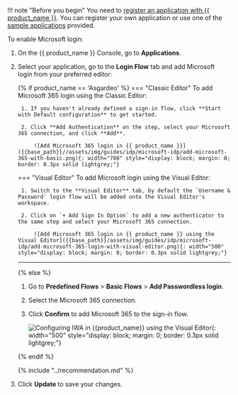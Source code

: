 !!! note "Before you begin"
    You need to [register an application with {{ product_name }}]({{base_path}}/guides/applications/). You can register your own application or use one of the [sample applications]({{base_path}}/get-started/try-samples/) provided.

To enable Microsoft login:

1. On the {{ product_name }} Console, go to **Applications**.

2. Select your application, go to the **Login Flow** tab and add Microsoft login from your preferred editor:

    {% if product_name == 'Asgardeo' %}
    === "Classic Editor"
        To add Microsoft 365 login using the Classic Editor:

        1. If you haven't already defined a sign-in flow, click **Start with Default configuration** to get started.

        2. Click **Add Authentication** on the step, select your Microsoft 365 connection, and click **Add**.

            ![Add Microsoft 365 login in {{ product_name }}]({{base_path}}//assets/img/guides/idp/microsoft-idp/add-microsoft-365-with-basic.png){: width="700" style="display: block; margin: 0; border: 0.3px solid lightgrey;"}

    === "Visual Editor"
        To add Microsoft login using the Visual Editor:

        1. Switch to the **Visual Editor** tab, by default the `Username & Password` login flow will be added onto the Visual Editor's workspace.

        2. Click on `+ Add Sign In Option` to add a new authenticator to the same step and select your Microsoft 365 connection.

            ![Add Microsoft 365 login in {{ product_name }} using the Visual Editor]({{base_path}}/assets/img/guides/idp/microsoft-idp/add-microsoft-365-login-with-visual-editor.png){: width="500" style="display: block; margin: 0; border: 0.3px solid lightgrey;"}

    ---
    {% else %}

    1. Go to **Predefined Flows** > **Basic Flows** > **Add Passwordless login**.

    2. Select the Microsoft 365 connection.

    3. Click **Confirm** to add Microsoft 365 to the sign-in flow.

        ![Configuring IWA in {{product_name}} using the Visual Editor]({{base_path}}/assets/img/guides/idp/microsoft-idp/add-microsoft-365-login-with-visual-editor.png){: width="500" style="display: block; margin: 0; border: 0.3px solid lightgrey;"}

    {% endif %}

    {% include "../recommendation.md" %}

3. Click **Update** to save your changes.